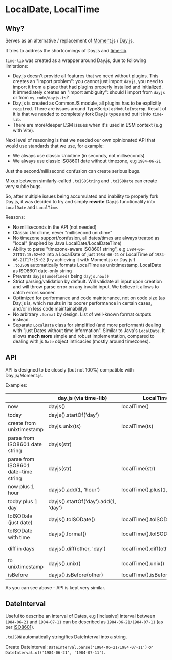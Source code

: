 # LocalDate, LocalTime

## Why?

Serves as an alternative / replacement of [Moment.js](https://momentjs.com/) /
[Day.js](https://github.com/iamkun/dayjs/).

It tries to address the shortcomings of Day.js and
[time-lib](https://github.com/NaturalCycles/time-lib).

`time-lib` was created as a wrapper around Day.js, due to following limitations:

- Day.js doesn't provide all features that we need without plugins. This creates an "import
  problem": you cannot just import `dayjs`, you need to import it from a place that had plugins
  properly installed and initialized. It immediately creates an "import ambiguity": should I import
  from `dayjs` or from `my_code/dayjs.ts`?
- Day.js is created as CommonJS module, all plugins has to be explicitly `require`d. There are
  issues around TypeScript `esModuleInterop`. Result of it is that we needed to completely fork
  Day.js types and put it into `time-lib`.
- There are more/deeper ESM issues when it's used in ESM context (e.g with Vite).

Next level of reasoning is that we needed our own opinionated API that would use standards that we
use, for example:

- We always use classic Unixtime (in seconds, not milliseconds)
- We always use classic ISO8601 date without timezone, e.g `1984-06-21`

Just the second/millisecond confusion can create serious bugs.

Mixup between similarly-called `.toISOString` and `.toISODate` can create very subtle bugs.

So, after multiple issues being accumulated and inability to properly fork Day.js, it was decided to
try and simply **rewrite** Day.js functionality into `LocalDate` and `LocalTime`.

Reasons:

- No milliseconds in the API (not needed)
- Classic UnixTime, never "millisecond unixtime"
- No timezone support/confusion, all dates/times are always treated as "local" (inspired by Java
  LocalDate/LocalDateTime)
- Ability to parse "timezone-aware ISO8601 string", e.g `1984-06-21T17:15:02+02` into a LocalDate of
  just `1984-06-21` or LocalTime of `1984-06-21T17:15:02` (try achieving it with Moment.js or
  Day.js!)
- `.toJSON` automatically formats LocalTime as unixtimestamp, LocalDate as ISO8601 date-only string
- Prevents `dayjs(undefined)` being `dayjs.now()`
- Strict parsing/validation by default. Will validate all input upon creation and will throw parse
  error on any invalid input. We believe it allows to catch errors sooner.
- Optimized for performance and code maintenance, not on code size (as Day.js is, which results in
  its poorer performance in certain cases, and/or in less code maintainability)
- No arbitrary `.format` by design. List of well-known format outputs instead.
- Separate `LocalDate` class for simplified (and more performant) dealing with "just Dates without
  time information". Similar to Java's `LocalDate`. It allows **much more** simple and robust
  implementation, compared to dealing with js `Date` object intricacies (mostly around timezones).

## API

API is designed to be closely (but not 100%) compatible with Day.js/Moment.js.

Examples:

|                                     | day.js (via time-lib)                | LocalTime                      | LocalDate                      |
| ----------------------------------- | ------------------------------------ | ------------------------------ | ------------------------------ |
| now                                 | dayjs()                              | localTime()                    |                                |
| today                               | dayjs().startOf('day')               |                                | localDate()                    |
| create from unixtimestamp           | dayjs.unix(ts)                       | localTime(ts)                  |                                |
| parse from ISO8601 date string      | dayjs(str)                           |                                | localDate(str)                 |
| parse from ISO8601 date+time string | dayjs(str)                           | localTime(str)                 |                                |
| now plus 1 hour                     | dayjs().add(1, 'hour')               | localTime().plus(1, 'hour')    |                                |
| today plus 1 day                    | dayjs().startOf('day').add(1, 'day') |                                | localDate().plus(1, 'day')     |
| toISODate (just date)               | dayjs().toISODate()                  | localTime().toISODate()        | localDate().toISODate()        |
| toISODate with time                 | dayjs().format()                     | localTime().toISODateTime()    |                                |
| diff in days                        | dayjs().diff(other, 'day')           | localTime().diff(other, 'day') | localDate().diff(other, 'day') |
| to unixtimestamp                    | dayjs().unix()                       | localTime().unix()             | localDate().unix()             |
| isBefore                            | dayjs().isBefore(other)              | localTime().isBefore(other)    | localDate().isBefore(other)    |

As you can see above - API is kept very similar.

## DateInterval

Useful to describe an interval of Dates, e.g [inclusive] interval between `1984-06-21` and
`1984-07-11` can be described as `1984-06-21/1984-07-11` (as per
[ISO8601](https://en.wikipedia.org/wiki/ISO_8601#Time_intervals)).

`.toJSON` automatically stringifies DateInterval into a string.

Create DateInterval: `DateInterval.parse('1984-06-21/1984-07-11')` or
`DateInterval.of('1984-06-21', '1984-07-11')`.
